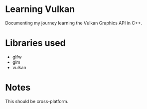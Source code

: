 # Learning Vulkan
Documenting my journey learning the Vulkan Graphics API  in C++.

# Libraries used
- glfw
- glm
- vulkan

# Notes
This should be cross-platform.